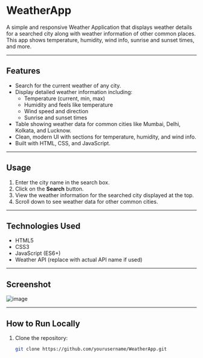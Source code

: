 # WeatherApp


A simple and responsive Weather Application that displays weather details for a searched city along with weather information of other common places. This app shows temperature, humidity, wind info, sunrise and sunset times, and more.

---

## Features

- Search for the current weather of any city.
- Display detailed weather information including:
  - Temperature (current, min, max)
  - Humidity and feels like temperature
  - Wind speed and direction
  - Sunrise and sunset times
- Table showing weather data for common cities like Mumbai, Delhi, Kolkata, and Lucknow.
- Clean, modern UI with sections for temperature, humidity, and wind info.
- Built with HTML, CSS, and JavaScript.

---

## Usage

1. Enter the city name in the search box.
2. Click on the **Search** button.
3. View the weather information for the searched city displayed at the top.
4. Scroll down to see weather data for other common cities.

---

## Technologies Used

- HTML5
- CSS3
- JavaScript (ES6+)
- Weather API (replace with actual API name if used)

---

## Screenshot

![image](https://github.com/user-attachments/assets/a4b76cfd-24b6-4019-a90a-80b174e4259a)


---

## How to Run Locally

1. Clone the repository:
   ```bash
   git clone https://github.com/yourusername/WeatherApp.git

